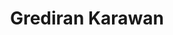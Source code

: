 ---
continent: Irasnian Wastes
date created: Wednesday, October 18th 2023, 10:19:51 pm
date modified: Thursday, December 14th 2023, 12:21:54 am
dg-publish: true
eleventyNavigation:
  key: Grediran Karawan
  parent: Irasnian Wastes
herocolor0: 10
herocolor1: 16
herocolor2: 29
layout: base.njk
parentpath: "src/garden\\\U0001F310Worldbuilding\\Material Plane\\\U0001F3DC️Irasnian
  Wastes/Irasnian Wastes.md"
path: /garden%5C%F0%9F%8C%90Worldbuilding%5CMaterial%20Plane%5C%F0%9F%8F%9C%EF%B8%8FIrasnian%20Wastes%5CFactions/Grediran%20Karawan/
plane: Material Plane
status: sprout
sum:
- Grediran Karawan are rest stops for travelers in Isranian Wastes
- Scattered throughout the desert region
- Fiercely guarded by local tribes or inhabitants
title: Grediran Karawan
type: Thing
---